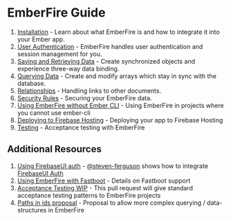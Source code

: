 # EmberFire Guide

1. [Installation](installation.md) - Learn about what EmberFire is and how to integrate it into your Ember app.
1. [User Authentication](authentication.md) - EmberFire handles user authentication and session management for you.
1. [Saving and Retrieving Data](saving-and-retrieving-data.md) - Create synchronized objects and experience three-way data binding.
1. [Querying Data](querying-data.md) - Create and modify arrays which stay in sync with the database.
1. [Relationships](relationships.md) - Handling links to other documents.
1. [Security Rules](security-rules.md) - Securing your EmberFire data.
1. [Using EmberFire without Ember CLI](without-ember-cli.md) - Using EmberFire in projects where you cannot use ember-cli
1. [Deploying to Firebase Hosting](deploying-to-firebase-hosting.md) - Deploying your app to Firebase Hosting
1. [Testing](testing.md) - Acceptance testing with EmberFire

## Additional Resources

1. [Using FirebaseUI auth](https://gist.github.com/steven-ferguson/8eddf63123fa74066e9d92f7e829d8e9) - [@steven-ferguson](https://github.com/steven-ferguson) shows how to integrate [FirebaseUI Auth](https://github.com/firebase/firebaseui-web)
1. [Using EmberFire with Fastboot](fastboot-support.md) - Details on Fastboot support
1. [Acceptance Testing WIP](https://github.com/firebase/emberfire/pull/409) - This pull request will give standard acceptance testing patterns to EmberFire projects
1. [Paths in ids proposal](https://github.com/firebase/emberfire/issues/432) - Proposal to allow more complex querying / data-structures in EmberFire
